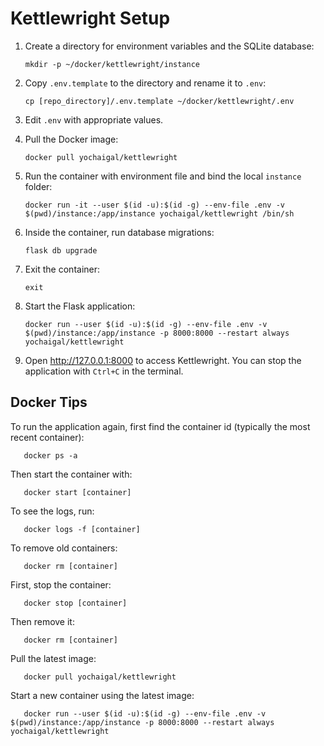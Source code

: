 # Kettlewright Setup

1. Create a directory for environment variables and the SQLite database:
   
       mkdir -p ~/docker/kettlewright/instance

2. Copy `.env.template` to the directory and rename it to `.env`:
   
       cp [repo_directory]/.env.template ~/docker/kettlewright/.env

3. Edit `.env` with appropriate values.

4. Pull the Docker image:
   
       docker pull yochaigal/kettlewright

5. Run the container with environment file and bind the local `instance` folder:
   
       docker run -it --user $(id -u):$(id -g) --env-file .env -v $(pwd)/instance:/app/instance yochaigal/kettlewright /bin/sh

6. Inside the container, run database migrations:
   
       flask db upgrade

7. Exit the container:
   
       exit

8. Start the Flask application:
   
       docker run --user $(id -u):$(id -g) --env-file .env -v $(pwd)/instance:/app/instance -p 8000:8000 --restart always yochaigal/kettlewright

9. Open http://127.0.0.1:8000 to access Kettlewright. You can stop the application with `Ctrl+C` in the terminal.

## Docker Tips

To run the application again, first find the container id (typically the most recent container):

       docker ps -a

Then start the container with:

       docker start [container]

To see the logs, run:

       docker logs -f [container]

To remove old containers:

       docker rm [container] 

First, stop the container:

       docker stop [container]

Then remove it:

       docker rm [container]

Pull the latest image:

       docker pull yochaigal/kettlewright

Start a new container using the latest image:

       docker run --user $(id -u):$(id -g) --env-file .env -v $(pwd)/instance:/app/instance -p 8000:8000 --restart always yochaigal/kettlewright